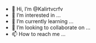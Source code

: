 - 👋 Hi, I’m @Kalirtvcrfv
- 👀 I’m interested in ...
- 🌱 I’m currently learning ...
- 💞️ I’m looking to collaborate on ...
- 📫 How to reach me ...

<!---
Kalirtvcrfv/Kalirtvcrfv is a ✨ special ✨ repository because its `README.md` (this file) appears on your GitHub profile.
You can click the Preview link to take a look at your changes.
--->
